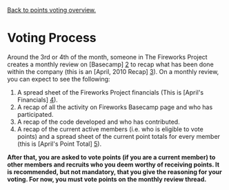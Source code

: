 [Back to points voting overview.](overview)

Voting Process
==============

Around the 3rd or 4th of the month, someone in The Fireworks Project creates a
monthly review on [Basecamp] [2] to recap what has been done within the
company (this is an [April, 2010 Recap] [3]).  On a monthly review, you can
expect to see the following:

1. A spread sheet of the Fireworks Project financials (This is [April's Financials] [4]).
2. A recap of all the activity on Fireworks Basecamp page and who has participated.
3. A recap of the code developed and who has contributed.
4. A recap of the current active members (i.e. who is eligible to vote points)
and a spread sheet of the current point totals for every member (this is
[April's Point Total] [5]). 

**After that, you are asked to vote points (if you are a current member) to
other members and recruits who you deem worthy of receiving points. It is
recommended, but not mandatory, that you give the reasoning for your voting. For
now, you must vote points on the monthly review thread.**

  [2]: http://fireworksfactory.basecamphq.com/
  [3]: http://groups.google.com/group/fireworks-project/browse_thread/thread/419ef003691a75f3#
  [4]: http://spreadsheets.google.com/ccc?key=0AqaYslezw-VQdHFWZjJCblUyMG5jbGZNS0JkM1hoRXc&hl=en
  [5]: http://spreadsheets.google.com/ccc?key=t_vDzdTb3whkkeFnLnvsgPw&hl=en

